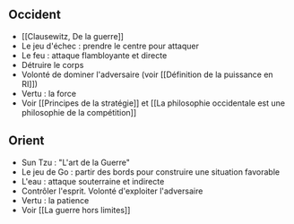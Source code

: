 ## Occident

- [[Clausewitz, De la guerre]]
- Le jeu d'échec : prendre le centre pour attaquer
- Le feu : attaque flambloyante et directe
- Détruire le corps
- Volonté de dominer l'adversaire (voir [[Définition de la puissance en RI]])
- Vertu : la force
- Voir [[Principes de la stratégie]] et [[La philosophie occidentale est une philosophie de la compétition]]

## Orient

- Sun Tzu : "L'art de la Guerre"
- Le jeu de Go : partir des bords pour construire une situation favorable
- L'eau : attaque souterraine et indirecte
- Contrôler l'esprit. Volonté d'exploiter l'adversaire
- Vertu : la patience
- Voir [[La guerre hors limites]]